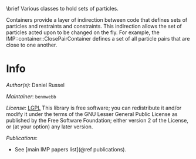 \brief Various classes to hold sets of particles.

Containers provide a layer of indirection between code that defines sets of particles and restraints and constraints. This indirection allows the set of particles acted upon to be changed on the fly. For example, the IMP::container::ClosePairContainer defines a set of all particle pairs that are close to one another.

# Info

_Author(s)_: Daniel Russel

_Maintainer_: `benmwebb`

_License_: [LGPL](http://www.gnu.org/licenses/old-licenses/lgpl-2.1.html)
This library is free software; you can redistribute it and/or
modify it under the terms of the GNU Lesser General Public
License as published by the Free Software Foundation; either
version 2 of the License, or (at your option) any later version.

_Publications_:
 - See [main IMP papers list](@ref publications).
